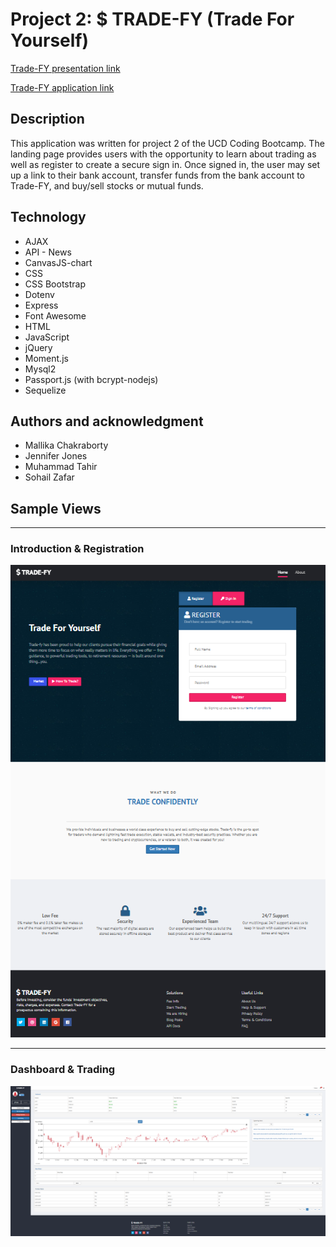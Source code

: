 # Project 2: $ TRADE-FY (Trade For Yourself)

[Trade-FY presentation link](https://1drv.ms/p/s!Ai2IBICnEzkUiRRIhuN6CJIehdAF)

[Trade-FY application link](https://floating-headland-19856.herokuapp.com/)

## Description
This application was written for project 2 of the UCD Coding Bootcamp. The landing page provides users with the opportunity to learn about trading as well as register to create a secure sign in. Once signed in, the user may set up a link to their bank account, transfer funds from the bank account to Trade-FY, and buy/sell stocks or mutual funds. 

## Technology
* AJAX
* API - News
* CanvasJS-chart
* CSS
* CSS Bootstrap
* Dotenv
* Express
* Font Awesome
* HTML
* JavaScript
* jQuery
* Moment.js
* Mysql2
* Passport.js (with bcrypt-nodejs)
* Sequelize

## Authors and acknowledgment
* Mallika Chakraborty
* Jennifer Jones
* Muhammad Tahir 
* Sohail Zafar

## Sample Views

***
### Introduction & Registration 
![Trade-FY App Register Screenshot](./public/app/images/screenshot1.PNG)

***
### Dashboard & Trading
![Trade-FY App Dashboard Screenshot](./public/app/images/screenshot2.PNG)
